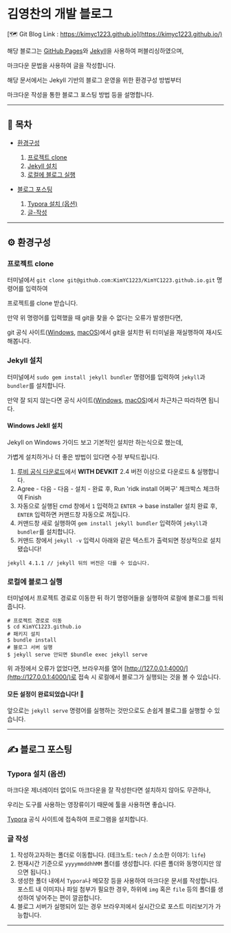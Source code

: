 # 김영찬의 개발 블로그

[🗺 Git Blog Link : https://kimyc1223.github.io](https://kimyc1223.github.io/)

해당 블로그는 [GitHub Pages](https://pages.github.com/)와 [Jekyll](https://jekyllrb.com/)을 사용하여 퍼블리싱하였으며, 

마크다운 문법을 사용하여 글을 작성합니다.

해당 문서에서는 Jekyll 기반의 블로그 운영을 위한 환경구성 방법부터

마크다운 작성을 통한 블로그 포스팅 방법 등을 설명합니다.

----

## 📖 목차

- [환경구성](#️-환경구성)
  1. [프로젝트 clone](#프로젝트-clone)
  2. [Jekyll 설치](#jekyll-설치)
  3. [로컬에 블로그 실행](#로컬에-블로그-실행)

- [블로그 포스팅](#️-블로그-포스팅)
  1. [Typora 설치 (옵션)](#typora-설치-옵션)
  2. [글-작성](#글-작성)
  
----
  
## ⚙️ 환경구성

### 프로젝트 clone

터미널에서 `git clone git@github.com:KimYC1223/KimYC1223.github.io.git` 명령어를 입력하여

프로젝트를 clone 받습니다.

만약 위 명령어를 입력했을 때 git을 찾을 수 없다는 오류가 발생한다면,

git 공식 사이트([Windows](https://git-scm.com/download/win), [macOS](https://git-scm.com/download/mac))에서 git을 설치한 뒤 터미널을 재실행하여 재시도해봅니다.

### Jekyll 설치

터미널에서 `sudo gem install jekyll bundler` 명령어를 입력하여 `jekyll`과 `bundler`를 설치합니다.

만약 잘 되지 않는다면 공식 사이트([Windows](https://jekyllrb.com/docs/installation/windows/), [macOS](https://jekyllrb.com/docs/installation/macos/))에서 차근차근 따라하면 됩니다.

#### Windows Jekll 설치 

Jekyll on Windows 가이드 보고 기본적인 설치만 하는식으로 했는데,

가볍게 설치하거나 더 좋은 방법이 있다면 수정 부탁드립니다.

1. [루비 공식 다운로드](https://rubyinstaller.org/downloads/)에서 **WITH DEVKIT** 2.4 버전 이상으로 다운로드 & 실행합니다.
2. Agree - 다음 - 다음 - 설치 - 완료 후, Run 'ridk install 어쩌구' 체크박스 체크하여 Finish
3. 자동으로 실행된 cmd 창에서 `1` 입력하고 `ENTER` → base installer 설치 완료 후, `ENTER` 입력하면 커맨드창 자동으로 꺼집니다.
4. 커맨드창 새로 실행하여 `gem install jekyll bundler` 입력하여 `jekyll`과 `bundler`를 설치합니다.
5. 커맨드 창에서 `jekyll -v` 입력시 아래와 같은 텍스트가 출력되면 정상적으로 설치 됐습니다!

```shell
jekyll 4.1.1 // jekyll 뒤의 버전은 다를 수 있습니다.
```

### 로컬에 블로그 실행

터미널에서 프로젝트 경로로 이동한 뒤 하기 명령어들을 실행하여 로컬에 블로그를 띄워줍니다.

```shell
# 프로젝트 경로로 이동
$ cd KimYC1223.github.io
# 패키지 설치
$ bundle install
# 블로그 서버 실행
$ jekyll serve 안되면 $bundle exec jekyll serve
```

위 과정에서 오류가 없었다면, 브라우저를 열어 [http://127.0.0.1:4000/](http://127.0.0.1:4000/)로 접속 시 로컬에서 블로그가 실행되는 것을 볼 수 있습니다.

#### 모든 설정이 완료되었습니다! 🎉

앞으로는 `jekyll serve` 명령어를 실행하는 것만으로도 손쉽게 블로그를 실행할 수 있습니다.

----

## ✍️ 블로그 포스팅

### Typora 설치 (옵션)

마크다운 제너레이터 없이도 마크다운을 잘 작성한다면 설치하지 않아도 무관하나,

우리는 도구를 사용하는 영장류이기 때문에 툴을 사용하면 좋습니다.

[Typora](https://typora.io/) 공식 사이트에 접속하여 프로그램을 설치합니다.

### 글 작성

1. 작성하고자하는 폴더로 이동합니다. (테크노트: `tech` / 소소한 이야기: `life`)
2. 현재시간 기준으로 `yyyymmddhhMM` 폴더를 생성합니다. (다른 폴더와 동명이지만 않으면 됩니다.)
3. 생성한 폴더 내에서 `Typora`나 메모장 등을 사용하여 마크다운 문서를 작성합니다. 포스트 내 이미지나 파일 첨부가 필요한 경우, 하위에 `img` 혹은 `file` 등의 폴더를 생성하여 넣어주는 편이 깔끔합니다.
4. 블로그 서버가 실행되어 있는 경우 브라우저에서 실시간으로 포스트 미리보기가 가능합니다.

---- 


